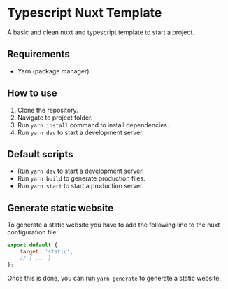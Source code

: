 # Typescript Nuxt Template

A basic and clean nuxt and typescript template to start a project.

## Requirements

- Yarn (package manager).

## How to use

1. Clone the repository.
2. Navigate to project folder.
3. Run `yarn install` command to install dependencies.
4. Run `yarn dev` to start a development server.

## Default scripts

- Run `yarn dev` to start a development server.
- Run `yarn build` to generate production files.
- Run `yarn start` to start a production server.

## Generate static website

To generate a static website you have to add the following line to the nuxt configuration file:

```javascript
export default {
	target: 'static',
	// { ... }
};
```

Once this is done, you can run `yarn generate` to generate a static website.
